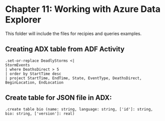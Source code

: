 # Chapter 11: Working with Azure Data Explorer

This folder will include the files for recipies and queries examples.


## Creating ADX table from ADF Activity
```
.set-or-replace DeadlyStorms <|
StormEvents
| where DeathsDirect > 5
| order by StartTime desc
| project StartTime, EndTime, State, EventType, DeathsDirect, BeginLocation, EndLocation
```

## Create table for JSON file in ADX:
```
.create table bio (name: string, language: string, ['id']: string, bio: string, ['version']: real) 
```
